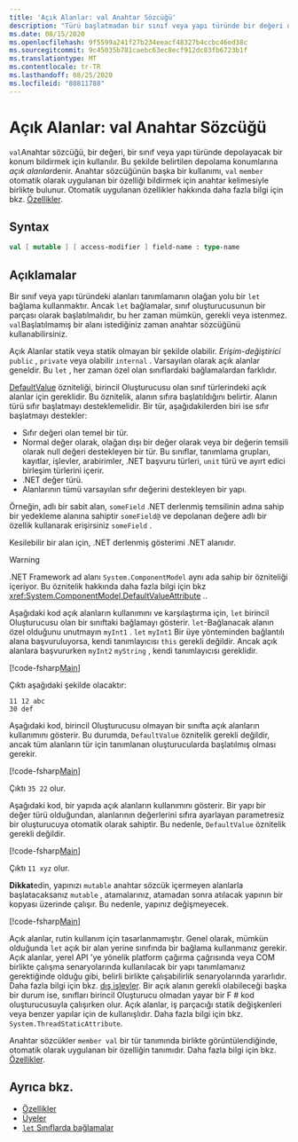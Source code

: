 ```yaml
---
title: 'Açık Alanlar: val Anahtar Sözcüğü'
description: "Türü başlatmadan bir sınıf veya yapı türünde bir değeri depolamak üzere bir konum bildirmek için kullanılan F # ' Val ' anahtar sözcüğü hakkında bilgi edinin."
ms.date: 08/15/2020
ms.openlocfilehash: 9f5599a241f27b234eeacf48327b4ccbc46ed38c
ms.sourcegitcommit: 9c45035b781caebc63ec8ecf912dc83fb6723b1f
ms.translationtype: MT
ms.contentlocale: tr-TR
ms.lasthandoff: 08/25/2020
ms.locfileid: "88811788"
---
```

# <a name="explicit-fields-the-val-keyword"></a>Açık Alanlar: val Anahtar Sözcüğü

`val`Anahtar sözcüğü, bir değeri, bir sınıf veya yapı türünde depolayacak bir konum bildirmek için kullanılır. Bu şekilde belirtilen depolama konumlarına *açık alanlar*denir. Anahtar sözcüğünün başka bir kullanımı, `val` `member` otomatik olarak uygulanan bir özelliği bildirmek için anahtar kelimesiyle birlikte bulunur. Otomatik uygulanan özellikler hakkında daha fazla bilgi için bkz. [Özellikler](properties.md).

## <a name="syntax"></a>Syntax

```fsharp
val [ mutable ] [ access-modifier ] field-name : type-name
```

## <a name="remarks"></a>Açıklamalar

Bir sınıf veya yapı türündeki alanları tanımlamanın olağan yolu bir `let` bağlama kullanmaktır. Ancak `let` bağlamalar, sınıf oluşturucusunun bir parçası olarak başlatılmalıdır, bu her zaman mümkün, gerekli veya istenmez. `val`Başlatılmamış bir alanı istediğiniz zaman anahtar sözcüğünü kullanabilirsiniz.

Açık Alanlar statik veya statik olmayan bir şekilde olabilir. *Erişim-değiştirici* `public` , `private` veya olabilir `internal` . Varsayılan olarak açık alanlar geneldir. Bu `let` , her zaman özel olan sınıflardaki bağlamalardan farklıdır.

[DefaultValue](https://fsharp.github.io/fsharp-core-docs/reference/fsharp-core-defaultvalueattribute.html) özniteliği, birincil Oluşturucusu olan sınıf türlerindeki açık alanlar için gereklidir. Bu öznitelik, alanın sıfıra başlatıldığını belirtir. Alanın türü sıfır başlatmayı desteklemelidir. Bir tür, aşağıdakilerden biri ise sıfır başlatmayı destekler:

- Sıfır değeri olan temel bir tür.
- Normal değer olarak, olağan dışı bir değer olarak veya bir değerin temsili olarak null değeri destekleyen bir tür. Bu sınıflar, tanımlama grupları, kayıtlar, işlevler, arabirimler, .NET başvuru türleri, `unit` türü ve ayırt edici birleşim türlerini içerir.
- .NET değer türü.
- Alanlarının tümü varsayılan sıfır değerini destekleyen bir yapı.

Örneğin, adlı bir sabit alan, `someField` .NET derlenmiş temsilinin adına sahip bir yedekleme alanına sahiptir `someField@` ve depolanan değere adlı bir özellik kullanarak erişirsiniz `someField` .

Kesilebilir bir alan için, .NET derlenmiş gösterimi .NET alanıdır.

> [!WARNING]
> .NET Framework ad alanı `System.ComponentModel` aynı ada sahip bir özniteliği içeriyor. Bu öznitelik hakkında daha fazla bilgi için bkz <xref:System.ComponentModel.DefaultValueAttribute> ..

Aşağıdaki kod açık alanların kullanımını ve karşılaştırma için, `let` birincil Oluşturucusu olan bir sınıftaki bağlamayı gösterir. `let`-Bağlanacak alanın özel olduğunu unutmayın `myInt1` . `let` `myInt1` Bir üye yönteminden bağlantılı alana başvuruluyorsa, kendi tanımlayıcısı `this` gerekli değildir. Ancak açık alanlara başvururken `myInt2` `myString` , kendi tanımlayıcısı gereklidir.

[!code-fsharp[Main](~/samples/snippets/fsharp/lang-ref-2/snippet6701.fs)]

Çıktı aşağıdaki şekilde olacaktır:

```console
11 12 abc
30 def
```

Aşağıdaki kod, birincil Oluşturucusu olmayan bir sınıfta açık alanların kullanımını gösterir. Bu durumda, `DefaultValue` öznitelik gerekli değildir, ancak tüm alanların tür için tanımlanan oluşturucularda başlatılmış olması gerekir.

[!code-fsharp[Main](~/samples/snippets/fsharp/lang-ref-2/snippet6702.fs)]

Çıktı `35 22` olur.

Aşağıdaki kod, bir yapıda açık alanların kullanımını gösterir. Bir yapı bir değer türü olduğundan, alanlarının değerlerini sıfıra ayarlayan parametresiz bir oluşturucuya otomatik olarak sahiptir. Bu nedenle, `DefaultValue` öznitelik gerekli değildir.

[!code-fsharp[Main](~/samples/snippets/fsharp/lang-ref-2/snippet6703.fs)]

Çıktı `11 xyz` olur.

**Dikkat**edin, yapınızı `mutable` anahtar sözcük içermeyen alanlarla başlatacaksanız `mutable` , atamalarınız, atamadan sonra atılacak yapının bir kopyası üzerinde çalışır. Bu nedenle, yapınız değişmeyecek.

[!code-fsharp[Main](~/samples/snippets/fsharp/lang-ref-2/snippet6704.fs)]

Açık alanlar, rutin kullanım için tasarlanmamıştır. Genel olarak, mümkün olduğunda `let` açık bir alan yerine sınıfında bir bağlama kullanmanız gerekir. Açık alanlar, yerel API 'ye yönelik platform çağırma çağrısında veya COM birlikte çalışma senaryolarında kullanılacak bir yapı tanımlamanız gerektiğinde olduğu gibi, belirli birlikte çalışabilirlik senaryolarında yararlıdır. Daha fazla bilgi için bkz. [dış işlevler](../functions/external-functions.md). Bir açık alanın gerekli olabileceği başka bir durum ise, sınıfları birincil Oluşturucu olmadan yayar bir F # kod oluşturucusuyla çalışırken olur. Açık alanlar, iş parçacığı statik değişkenleri veya benzer yapılar için de kullanışlıdır. Daha fazla bilgi için bkz. `System.ThreadStaticAttribute`.

Anahtar sözcükler `member val` bir tür tanımında birlikte görüntülendiğinde, otomatik olarak uygulanan bir özelliğin tanımıdır. Daha fazla bilgi için bkz. [Özellikler](properties.md).

## <a name="see-also"></a>Ayrıca bkz.

- [Özellikler](properties.md)
- [Üyeler](index.md)
- [`let` Sınıflarda bağlamalar](let-bindings-in-classes.md)
